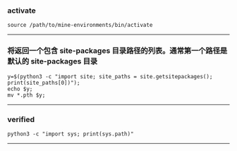 ### activate

```
source /path/to/mine-environments/bin/activate
```

<hr>

### 将返回一个包含 site-packages 目录路径的列表。通常第一个路径是默认的 site-packages 目录

```
y=$(python3 -c "import site; site_paths = site.getsitepackages(); print(site_paths[0])");
echo $y;
mv *.pth $y;
```

<hr>

### verified

```
python3 -c "import sys; print(sys.path)"
```

<hr>
